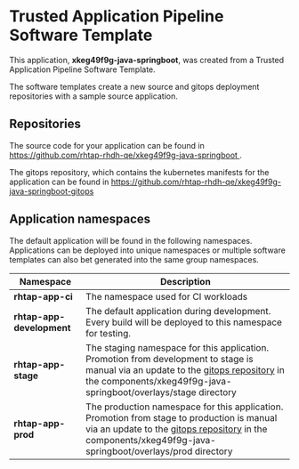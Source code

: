 # Trusted Application Pipeline Software Template

This application, **xkeg49f9g-java-springboot**, was created from a Trusted Application Pipeline Software Template.

The software templates create a new source and gitops deployment repositories with a sample source application. 

## Repositories

The source code for your application can be found in [https://github.com/rhtap-rhdh-qe/xkeg49f9g-java-springboot ](https://github.com/rhtap-rhdh-qe/xkeg49f9g-java-springboot ).
 
The gitops repository, which contains the kubernetes manifests for the application can be found in 
[https://github.com/rhtap-rhdh-qe/xkeg49f9g-java-springboot-gitops ](https://github.com/rhtap-rhdh-qe/xkeg49f9g-java-springboot-gitops ) 

## Application namespaces 

The default application will be found in the following namespaces. Applications can be deployed into unique namespaces or multiple software templates can also bet generated into the same group namespaces.  

|  Namespace   |  Description   |  
| -------- | -------- |
| **rhtap-app-ci** | The namespace used for CI workloads |
| **rhtap-app-development** | The default application during development. Every build will be deployed to this namespace for testing. |
| **rhtap-app-stage** | The staging namespace for this application. Promotion from development to stage is manual via an update to the [gitops repository](https://github.com/rhtap-rhdh-qe/xkeg49f9g-java-springboot-gitops ) in the components/xkeg49f9g-java-springboot/overlays/stage directory |
| **rhtap-app-prod** | The production namespace for this application. Promotion from stage to production is manual via an update to the [gitops repository](https://github.com/rhtap-rhdh-qe/xkeg49f9g-java-springboot-gitops ) in the components/xkeg49f9g-java-springboot/overlays/prod directory |